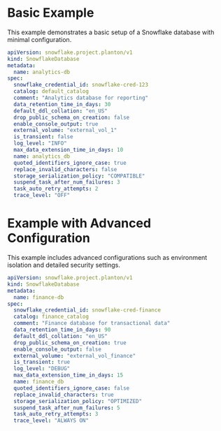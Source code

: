 # Basic Example

This example demonstrates a basic setup of a Snowflake database with minimal configuration.

```yaml
apiVersion: snowflake.project.planton/v1
kind: SnowflakeDatabase
metadata:
  name: analytics-db
spec:
  snowflake_credential_id: snowflake-cred-123
  catalog: default_catalog
  comment: "Analytics database for reporting"
  data_retention_time_in_days: 30
  default_ddl_collation: "en_US"
  drop_public_schema_on_creation: false
  enable_console_output: true
  external_volume: "external_vol_1"
  is_transient: false
  log_level: "INFO"
  max_data_extension_time_in_days: 10
  name: analytics_db
  quoted_identifiers_ignore_case: true
  replace_invalid_characters: false
  storage_serialization_policy: "COMPATIBLE"
  suspend_task_after_num_failures: 3
  task_auto_retry_attempts: 2
  trace_level: "OFF"
```

# Example with Advanced Configuration

This example includes advanced configurations such as environment isolation and detailed security settings.

```yaml
apiVersion: snowflake.project.planton/v1
kind: SnowflakeDatabase
metadata:
  name: finance-db
spec:
  snowflake_credential_id: snowflake-cred-finance
  catalog: finance_catalog
  comment: "Finance database for transactional data"
  data_retention_time_in_days: 90
  default_ddl_collation: "en_US"
  drop_public_schema_on_creation: true
  enable_console_output: false
  external_volume: "external_vol_finance"
  is_transient: true
  log_level: "DEBUG"
  max_data_extension_time_in_days: 15
  name: finance_db
  quoted_identifiers_ignore_case: false
  replace_invalid_characters: true
  storage_serialization_policy: "OPTIMIZED"
  suspend_task_after_num_failures: 5
  task_auto_retry_attempts: 3
  trace_level: "ALWAYS ON"
```
